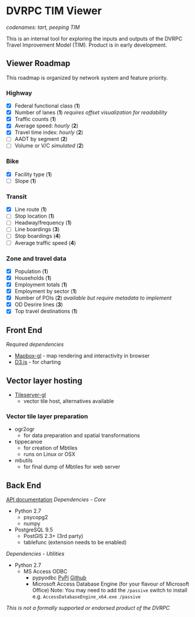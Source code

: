 # DVRPC TIM Viewer  
*codenames: tart, peeping TIM*

This is an internal tool for exploring the inputs and outputs of the DVRPC Travel Improvement Model (TIM). Product is in early development.

## Viewer Roadmap 
This roadmap is organized by network system and feature priority. 

### Highway
- [x] Federal functional class  (__1__)
- [x] Number of lanes  (__1__)  *requires offset visualization for readability*
- [x] Traffic counts  (__1__)
- [x] Average speed: *hourly*  (__2__)
- [x] Travel time index: *hourly*  (__2__)
- [ ] AADT by segment  (__2__)
- [ ] Volume or V/C *simulated*  (__2__)

### Bike
- [x] Facility type  (__1__)
- [ ] Slope  (__1__)

### Transit
- [x] Line route  (__1__)
- [ ] Stop location  (__1__)
- [ ] Headway/frequency  (__1__)
- [ ] Line boardings  (__3__)
- [ ] Stop boardings  (__4__)
- [ ] Average traffic speed  (__4__)

### Zone and travel data
- [x] Population  (__1__)
- [x] Households  (__1__)
- [x] Employment totals  (__1__)
- [x] Employment by sector  (__1__)
- [x] Number of POIs  (__2__)  *available but require metadata to implement*
- [x] OD Desrire lines  (__3__)
- [x] Top travel destinations  (__1__)

## Front End
*Required dependencies*
* [Mapbox-gl](https://github.com/mapbox/mapbox-gl-js) - map rendering and interactivity in browser
* [D3.js](https://d3js.org/) - for charting

## Vector layer hosting
* [Tileserver-gl](https://github.com/maptiler/tileserver-gl) 
    * vector tile host, alternatives available

### Vector tile layer preparation
* ogr2ogr 
    * for data preparation and spatial transformations
* tippecanoe
    * for creation of Mbtiles
    * runs on Linux or OSX
* mbutils 
    * for final dump of Mbtiles for web server

## Back End
[API documentation](/api/README.md)
*Dependencies - Core*
* Python 2.7
    * psycopg2
    * numpy
* PostgreSQL 9.5
    * PostGIS 2.3+ (3rd party)
    * tablefunc (extension needs to be enabled)

*Dependencies - Utilities*
* Python 2.7
    * MS Access ODBC
        * pypyodbc [PyPi](https://pypi.python.org/pypi/pypyodbc) [Github](https://github.com/jiangwen365/pypyodbc)
        * Microsoft Access Database Engine (for your flavour of Microsoft Office)
            Note: You may need to add the `/passive` switch to install e.g. `AccessDatabaseEngine_x64.exe /passive`



_This is not a formally supported or endorsed product of the DVRPC_
